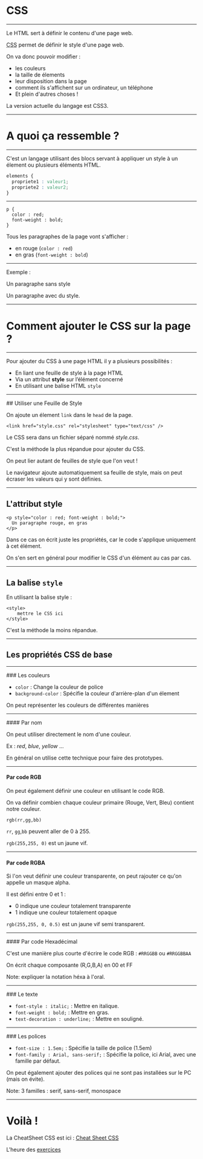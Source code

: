# CSS



---



Le HTML sert à définir le contenu d'une page web.

<acronym title="Cascading Style Sheet">CSS</acronym> permet de définir le style d'une page web.

On va donc pouvoir modifier :
- les couleurs
- la taille de élements
- leur disposition dans la page
- comment ils s'affichent sur un ordinateur, un téléphone
- Et plein d'autres choses !

La version actuelle du langage est CSS3.



---



# A quoi ça ressemble ?


***


C'est un langage utilisant des blocs servant à appliquer un style à un élement ou plusieurs éléments HTML.
```css
elements {
  propriete1 : valeur1;
  propriete2 : valeur2;
}
```


***

```
p {
  color : red;
  font-weight : bold;
}
```

Tous les paragraphes de la page vont s'afficher :
 - en rouge (`color : red`)
 - en gras (`font-weight : bold`)


***

Exemple :

<p>
  Un paragraphe sans style
</p>

<p id="example1">
  Un paragraphe avec du style.
</p>



---



# Comment ajouter le CSS sur la page ?


***


Pour ajouter du CSS à une page HTML il y a plusieurs possibilités :

- En liant une feuille de style à la page HTML
- Via un attribut **style** sur l’élément concerné
- En utilisant une balise HTML `style`



***


## Utiliser une Feuille de Style

On ajoute un élement `link` dans le `head` de la page.

```
<link href="style.css" rel="stylesheet" type="text/css" />
```

Le CSS sera dans un fichier séparé nommé _style.css_.

C'est la méthode la plus répandue pour ajouter du CSS.

On peut lier autant de feuilles de style que l'on veut !

Le navigateur ajoute automatiquement sa feuille de style, mais on peut écraser les valeurs qui y sont définies.


***


## L'attribut **style**

```
<p style="color : red; font-weight : bold;">
  Un paragraphe rouge, en gras
</p>
```
Dans ce cas on écrit juste les propriétés, car le code s'applique uniquement à cet élément.

On s'en sert en général pour modifier le CSS d'un élément au cas par cas.



***


## La balise `style`

En utilisant la balise style :
```
<style>
	mettre le CSS ici
</style>
```

C'est la méthode la moins répandue.



---



## Les propriétés CSS de base



---



### Les couleurs

- `color` : Change la couleur de police
- `background-color` : Spécifie la couleur d'arrière-plan d'un élement

On peut représenter les couleurs de différentes manières


***


#### Par nom

On peut utiliser directement le nom d'une couleur.

Ex : _red_, _blue_, _yellow_ ...

En général on utilise cette technique pour faire des prototypes.


***


#### Par code RGB

On peut également définir une couleur en utilisant le code RGB.

On va définir combien chaque couleur primaire (Rouge, Vert, Bleu) contient notre couleur.

```
rgb(rr,gg,bb)
```

`rr`, `gg`,`bb` peuvent aller de 0 à 255.

`rgb(255,255, 0)` est un jaune vif.


***


#### Par code RGBA

Si l'on veut définir une couleur transparente, on peut rajouter ce qu'on appelle un masque alpha.

Il est défini entre 0 et 1 :
- 0 indique une couleur totalement transparente
- 1 indique une couleur totalement opaque

`rgb(255,255, 0, 0.5)` est un jaune vif semi transparent.


***


#### Par code Hexadécimal

C'est une manière plus courte d'écrire le code RGB :
`#RRGGBB` ou `#RRGGBBAA`

On écrit chaque composante (R,G,B,A) en 00 et FF

Note: expliquer la notation héxa à l'oral.



---



### Le texte

- `font-style : italic;` : Mettre en italique.
- `font-weight : bold;` : Mettre en gras.
- `text-decoration : underline;` : Mettre en souligné.



***


### Les polices

- `font-size : 1.5em;` : Spécifie la taille de police (1.5em)
- `font-family : Arial, sans-serif;` : Spécifie la police, ici Arial, avec une famille par défaut.

On peut également ajouter des polices qui ne sont pas installées sur le PC (mais on évite).

Note: 3 familles : serif, sans-serif, monospace



---



# Voilà !
La CheatSheet CSS est ici : [Cheat Sheet CSS](https://github.com/blank-project/_blank/blob/master/cheatsheets/css.md)

L'heure des [exercices](https://github.com/blank-project/_blank-exercises/blob/master/exercises/html/lesson2/)
